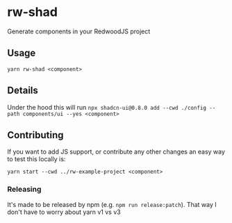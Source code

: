 rw-shad
=======

Generate components in your RedwoodJS project

Usage
-----

```
yarn rw-shad <component>
```

Details
-------

Under the hood this will run `npx shadcn-ui@0.8.0 add --cwd ./config --path components/ui --yes <component>`

Contributing
------------

If you want to add JS support, or contribute any other changes an easy way to test this locally is:
```
yarn start --cwd ../rw-example-project <component>
```

### Releasing

It's made to be released by npm (e.g. `npm run release:patch`). That way I don't have to worry about yarn v1 vs v3

